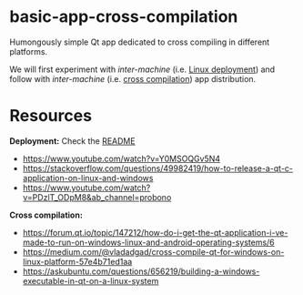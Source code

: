 # basic-app-cross-compilation
Humongously simple Qt app dedicated to cross compiling in different platforms.

We will first experiment with _inter-machine_ (i.e. [Linux deployment](https://github.com/agarnung/basic-app-cross-compilation/tree/main/linux_deployment)) and follow with _inter-machine_ (i.e. [cross compilation](https://github.com/agarnung/basic-app-cross-compilation/blob/main/linux_to_windows/app/README.md)) app distribution.

# Resources
**Deployment:**
Check the [README](https://github.com/agarnung/basic-app-cross-compilation/tree/main/linux_to_windows/app#readme)
- https://www.youtube.com/watch?v=Y0MSOQGv5N4
- https://stackoverflow.com/questions/49982419/how-to-release-a-qt-c-application-on-linux-and-windows
- https://www.youtube.com/watch?v=PDzlT_ODpM8&ab_channel=probono

**Cross compilation:**
- https://forum.qt.io/topic/147212/how-do-i-get-the-qt-application-i-ve-made-to-run-on-windows-linux-and-android-operating-systems/6
- https://medium.com/@vladadgad/cross-compile-qt-for-windows-on-linux-platform-57e4b71ed1aa
- https://askubuntu.com/questions/656219/building-a-windows-executable-in-qt-on-a-linux-system
